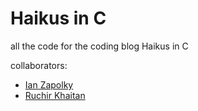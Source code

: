 Haikus in C
===========

all the code for the coding blog Haikus in C

collaborators:
* [Ian Zapolky][ianzapolsky]
* [Ruchir Khaitan][ruchir]

[ianzapolsky]:https://github.com/ianzapolsky
[ruchir]:https://github.com/ruchirK
